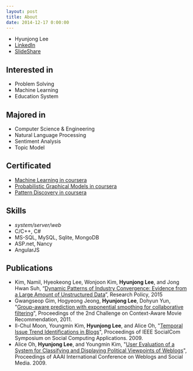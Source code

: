 ```yaml
---
layout: post
title: About
date: 2014-12-17 0:00:00
---
```


* Hyunjong Lee
* [LinkedIn]
* [SlideShare]


## Interested in

* Problem Solving
* Machine Learning
* Education System


## Majored in

* Computer Science & Engineering
* Natural Language Processing
* Sentiment Analysis
* Topic Model


## Certificated

* [Machine Learning in coursera]
* [Probabilistic Graphical Models in coursera]
* [Pattern Discovery in coursera]

## Skills

* *system/server/web*
* C/C++, C#
* MS-SQL, MySQL, Sqlite, MongoDB
* ASP.net, Nancy
* AngularJS


## Publications

* Kim, Namil, Hyeokeong Lee, Wonjoon Kim, **Hyunjong Lee**, and Jong Hwan Suh, “[Dynamic Patterns of Industry Convergence: Evidence from a Large Amount of Unstructured Data](http://www.sciencedirect.com/science/article/pii/S0048733315000220)”, Research Policy, 2015
* Gwangseop Gim, Hogyeong Jeong, **Hyunjong Lee**, Dohyun Yun, "[Group-aware prediction with exponential smoothing for collaborative filtering](http://dl.acm.org/citation.cfm?id=2096115)", Proceedings of the 2nd Challenge on Context-Aware Movie Recommendation, 2011.
* Il-Chul Moon, Youngmin Kim, **Hyunjong Lee**, and Alice Oh, "[Temporal Issue Trend Identifications in Blogs](http://ieeexplore.ieee.org/xpl/login.jsp?tp=&arnumber=5283805&url=http%3A%2F%2Fieeexplore.ieee.org%2Fxpls%2Fabs_all.jsp%3Farnumber%3D5283805)", Proceedings of IEEE SocialCom Symposium on Social Computing Applications. 2009.
* Alice Oh, **Hyunjong Lee**, and Youngmin Kim, "[User Evaluation of a System for Classifying and Displaying Political Viewpoints of Weblogs](http://www.aaai.org/ocs/index.php/ICWSM/09/paper/viewFile/238/511)", Proceedings of AAAI International Conference on Weblogs and Social Media. 2009.


[LinkedIn]: https://www.linkedin.com/pub/hyunjong-lee
[Facebook]: https://www.facebook.com/hyunjong.lee.s
[Twitter]: https://www.twitter.com/hyunjonglees
[SlideShare]: http://www.slideshare.net/hyunjonglees
[GitHub]: https://github.com/hyunjong-lee
[Machine Learning in coursera]: /assets/pdf/ml-coursera.pdf
[Probabilistic Graphical Models in coursera]: /assets/pdf/pgm-coursera.pdf
[Pattern Discovery in coursera]: /assets/pdf/pattern_discovery-coursera.pdf
[Algospot]: https://algospot.com/user/profile/475
[TopCoder]: http://community.topcoder.com/tc?module=MemberProfile&cr=22735778
[acmicpc.net]: https://www.acmicpc.net/user/cosmosLee

